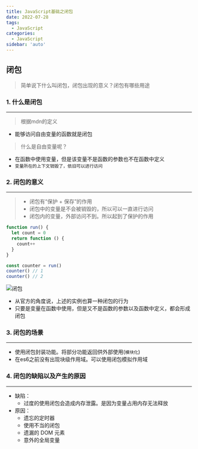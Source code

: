 ```yaml
---
title: JavaScript基础之闭包
date: 2022-07-28
tags:
  - JavaScript
categories:
  - JavaScript
sidebar: 'auto'
---
```


## 闭包

> 简单说下什么叫闭包，闭包出现的意义？闭包有哪些用途

### 1. 什么是闭包

<hr/>

> 根据mdn的定义

- 能够访问自由变量的函数就是闭包

> 什么是自由变量呢？

- 在函数中使用变量，但是该变量不是函数的参数也不在函数中定义
- `变量所在的上下文销毁了，依旧可以进行访问`

### 2. 闭包的意义

<hr/>

> - 闭包有“保护 + 保存”的作用
> - 闭包中的变量是不会被销毁的，所以可以一直进行访问
> - 闭包内的变量，外部访问不到。所以起到了保护的作用

```js
function run() {
  let count = 0
  return function () {
    count++
  }
}

const counter = run()
counter() // 1
counter() // 2
```

![闭包](https://img-blog.csdnimg.cn/419592059bab419fa533362f5e992054.png)

- 从官方的角度说，上述的实例也算一种闭包的行为
- 只要是变量在函数中使用，但是又不是函数的参数以及函数中定义，都会形成闭包

### 3. 闭包的场景

<hr />

- 使用闭包封装功能。将部分功能返回供外部使用(`模块化`)
- 在es6之前没有出现块级作用域。可以使用闭包模拟作用域

### 4. 闭包的缺陷以及产生的原因

<hr />

- 缺陷：
    - 过度的使用闭包会造成内存泄露。是因为变量占用内存无法释放
- 原因：
    - 遗忘的定时器
    - 使用不当的闭包
    - 遗漏的 DOM 元素
    - 意外的全局变量
